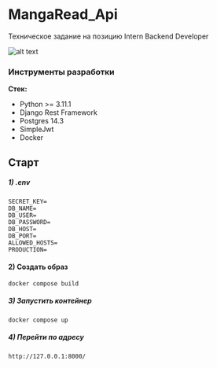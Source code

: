 # MangaRead_Api
Техническое задание  на позицию Intern Backеnd Developer

![alt text](https://images-wixmp-ed30a86b8c4ca887773594c2.wixmp.com/f/cb83e630-edf9-4c99-a718-39fb785b45f5/d81z3dr-955cb5bb-2796-442d-a632-139822c23d9b.png?token=eyJ0eXAiOiJKV1QiLCJhbGciOiJIUzI1NiJ9.eyJzdWIiOiJ1cm46YXBwOjdlMGQxODg5ODIyNjQzNzNhNWYwZDQxNWVhMGQyNmUwIiwiaXNzIjoidXJuOmFwcDo3ZTBkMTg4OTgyMjY0MzczYTVmMGQ0MTVlYTBkMjZlMCIsIm9iaiI6W1t7InBhdGgiOiJcL2ZcL2NiODNlNjMwLWVkZjktNGM5OS1hNzE4LTM5ZmI3ODViNDVmNVwvZDgxejNkci05NTVjYjViYi0yNzk2LTQ0MmQtYTYzMi0xMzk4MjJjMjNkOWIucG5nIn1dXSwiYXVkIjpbInVybjpzZXJ2aWNlOmZpbGUuZG93bmxvYWQiXX0.0WTeK-t3mxeASu-KcGeBLOeNTTRHf9mk53Xeg7x0fJ0)


### Инструменты разработки

**Стек:**

- Python >= 3.11.1
- Django Rest Framework
- Postgres 14.3
- SimpleJwt
- Docker

## Старт

##### 1) .env

    SECRET_KEY=
    DB_NAME=
    DB_USER=
    DB_PASSWORD=
    DB_HOST=
    DB_PORT=
    ALLOWED_HOSTS=
    PRODUCTION=


#### 2) Создать образ

    docker compose build

##### 3) Запустить контейнер

    docker compose up

##### 4) Перейти по адресу

    http://127.0.0.1:8000/


